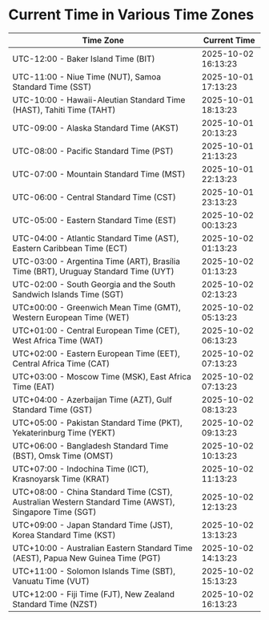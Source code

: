 # Current Time in Various Time Zones

| Time Zone | Current Time |
|-----------|--------------|
| UTC-12:00 - Baker Island Time (BIT) | 2025-10-02 16:13:23 |
| UTC-11:00 - Niue Time (NUT), Samoa Standard Time (SST) | 2025-10-01 17:13:23 |
| UTC-10:00 - Hawaii-Aleutian Standard Time (HAST), Tahiti Time (TAHT) | 2025-10-01 18:13:23 |
| UTC-09:00 - Alaska Standard Time (AKST) | 2025-10-01 20:13:23 |
| UTC-08:00 - Pacific Standard Time (PST) | 2025-10-01 21:13:23 |
| UTC-07:00 - Mountain Standard Time (MST) | 2025-10-01 22:13:23 |
| UTC-06:00 - Central Standard Time (CST) | 2025-10-01 23:13:23 |
| UTC-05:00 - Eastern Standard Time (EST) | 2025-10-02 00:13:23 |
| UTC-04:00 - Atlantic Standard Time (AST), Eastern Caribbean Time (ECT) | 2025-10-02 01:13:23 |
| UTC-03:00 - Argentina Time (ART), Brasília Time (BRT), Uruguay Standard Time (UYT) | 2025-10-02 01:13:23 |
| UTC-02:00 - South Georgia and the South Sandwich Islands Time (SGT) | 2025-10-02 02:13:23 |
| UTC±00:00 - Greenwich Mean Time (GMT), Western European Time (WET) | 2025-10-02 05:13:23 |
| UTC+01:00 - Central European Time (CET), West Africa Time (WAT) | 2025-10-02 06:13:23 |
| UTC+02:00 - Eastern European Time (EET), Central Africa Time (CAT) | 2025-10-02 07:13:23 |
| UTC+03:00 - Moscow Time (MSK), East Africa Time (EAT) | 2025-10-02 07:13:23 |
| UTC+04:00 - Azerbaijan Time (AZT), Gulf Standard Time (GST) | 2025-10-02 08:13:23 |
| UTC+05:00 - Pakistan Standard Time (PKT), Yekaterinburg Time (YEKT) | 2025-10-02 09:13:23 |
| UTC+06:00 - Bangladesh Standard Time (BST), Omsk Time (OMST) | 2025-10-02 10:13:23 |
| UTC+07:00 - Indochina Time (ICT), Krasnoyarsk Time (KRAT) | 2025-10-02 11:13:23 |
| UTC+08:00 - China Standard Time (CST), Australian Western Standard Time (AWST), Singapore Time (SGT) | 2025-10-02 12:13:23 |
| UTC+09:00 - Japan Standard Time (JST), Korea Standard Time (KST) | 2025-10-02 13:13:23 |
| UTC+10:00 - Australian Eastern Standard Time (AEST), Papua New Guinea Time (PGT) | 2025-10-02 14:13:23 |
| UTC+11:00 - Solomon Islands Time (SBT), Vanuatu Time (VUT) | 2025-10-02 15:13:23 |
| UTC+12:00 - Fiji Time (FJT), New Zealand Standard Time (NZST) | 2025-10-02 16:13:23 |
